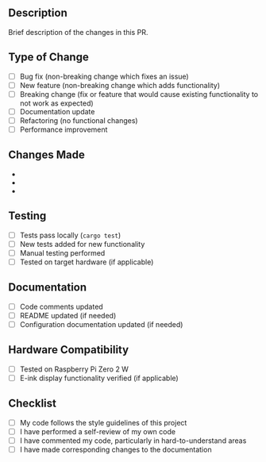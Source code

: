 ## Description
Brief description of the changes in this PR.

## Type of Change
- [ ] Bug fix (non-breaking change which fixes an issue)
- [ ] New feature (non-breaking change which adds functionality)
- [ ] Breaking change (fix or feature that would cause existing functionality to not work as expected)
- [ ] Documentation update
- [ ] Refactoring (no functional changes)
- [ ] Performance improvement

## Changes Made
- 
- 
- 

## Testing
- [ ] Tests pass locally (`cargo test`)
- [ ] New tests added for new functionality
- [ ] Manual testing performed
- [ ] Tested on target hardware (if applicable)

## Documentation
- [ ] Code comments updated
- [ ] README updated (if needed)
- [ ] Configuration documentation updated (if needed)

## Hardware Compatibility
- [ ] Tested on Raspberry Pi Zero 2 W
- [ ] E-ink display functionality verified (if applicable)

## Checklist
- [ ] My code follows the style guidelines of this project
- [ ] I have performed a self-review of my own code
- [ ] I have commented my code, particularly in hard-to-understand areas
- [ ] I have made corresponding changes to the documentation
